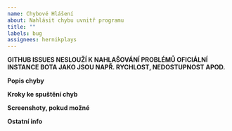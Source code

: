 ```yaml
---
name: Chybové Hlášení
about: Nahlásit chybu uvnitř programu
title: ""
labels: bug
assignees: hernikplays
---
```


**GITHUB ISSUES NESLOUŽÍ K NAHLAŠOVÁNÍ PROBLÉMŮ OFICIÁLNÍ INSTANCE BOTA JAKO JSOU NAPŘ. RYCHLOST, NEDOSTUPNOST APOD.**

**Popis chyby**

**Kroky ke spuštění chyb**

**Screenshoty, pokud možné**

**Ostatní info**
